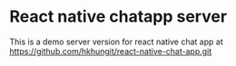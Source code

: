 # React native chatapp server

This is a demo server version for react native chat app at https://github.com/hkhungit/react-native-chat-app.git